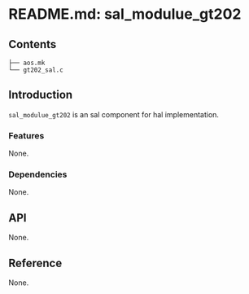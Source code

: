 # README.md: sal_modulue_gt202

## Contents

```shell
├── aos.mk
└── gt202_sal.c
```

## Introduction

`sal_modulue_gt202` is an sal component for hal implementation.


### Features

None.

### Dependencies

None.

## API

None.

## Reference

None.
